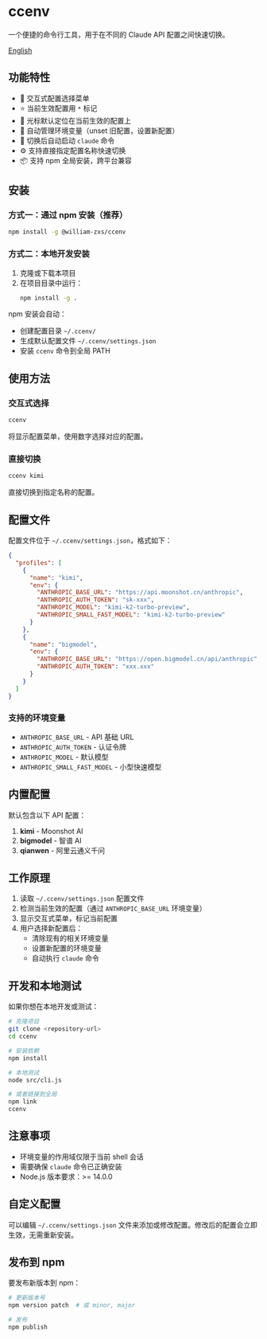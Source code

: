 # ccenv

一个便捷的命令行工具，用于在不同的 Claude API 配置之间快速切换。

[English](README.md)

## 功能特性

- 🔄 交互式配置选择菜单
- ⭐ 当前生效配置用 `*` 标记
- 🎯 光标默认定位在当前生效的配置上
- 🔧 自动管理环境变量（unset 旧配置，设置新配置）
- 🚀 切换后自动启动 `claude` 命令
- ⚙️ 支持直接指定配置名称快速切换
- 📦 支持 npm 全局安装，跨平台兼容

## 安装

### 方式一：通过 npm 安装（推荐）

```bash
npm install -g @william-zxs/ccenv
```

### 方式二：本地开发安装

1. 克隆或下载本项目
2. 在项目目录中运行：
   ```bash
   npm install -g .
   ```

npm 安装会自动：

- 创建配置目录 `~/.ccenv/`
- 生成默认配置文件 `~/.ccenv/settings.json`
- 安装 `ccenv` 命令到全局 PATH

## 使用方法

### 交互式选择

```bash
ccenv
```

将显示配置菜单，使用数字选择对应的配置。

### 直接切换

```bash
ccenv kimi
```

直接切换到指定名称的配置。

## 配置文件

配置文件位于 `~/.ccenv/settings.json`，格式如下：

```json
{
  "profiles": [
    {
      "name": "kimi",
      "env": {
        "ANTHROPIC_BASE_URL": "https://api.moonshot.cn/anthropic",
        "ANTHROPIC_AUTH_TOKEN": "sk-xxx",
        "ANTHROPIC_MODEL": "kimi-k2-turbo-preview",
        "ANTHROPIC_SMALL_FAST_MODEL": "kimi-k2-turbo-preview"
      }
    },
    {
      "name": "bigmodel",
      "env": {
        "ANTHROPIC_BASE_URL": "https://open.bigmodel.cn/api/anthropic",
        "ANTHROPIC_AUTH_TOKEN": "xxx.xxx"
      }
    }
  ]
}
```

### 支持的环境变量

- `ANTHROPIC_BASE_URL` - API 基础 URL
- `ANTHROPIC_AUTH_TOKEN` - 认证令牌
- `ANTHROPIC_MODEL` - 默认模型
- `ANTHROPIC_SMALL_FAST_MODEL` - 小型快速模型

## 内置配置

默认包含以下 API 配置：

1. **kimi** - Moonshot AI
2. **bigmodel** - 智谱 AI
3. **qianwen** - 阿里云通义千问

## 工作原理

1. 读取 `~/.ccenv/settings.json` 配置文件
2. 检测当前生效的配置（通过 `ANTHROPIC_BASE_URL` 环境变量）
3. 显示交互式菜单，标记当前配置
4. 用户选择新配置后：
   - 清除现有的相关环境变量
   - 设置新配置的环境变量
   - 自动执行 `claude` 命令

## 开发和本地测试

如果你想在本地开发或测试：

```bash
# 克隆项目
git clone <repository-url>
cd ccenv

# 安装依赖
npm install

# 本地测试
node src/cli.js

# 或者链接到全局
npm link
ccenv
```

## 注意事项

- 环境变量的作用域仅限于当前 shell 会话
- 需要确保 `claude` 命令已正确安装
- Node.js 版本要求：>= 14.0.0

## 自定义配置

可以编辑 `~/.ccenv/settings.json` 文件来添加或修改配置。修改后的配置会立即生效，无需重新安装。

## 发布到 npm

要发布新版本到 npm：

```bash
# 更新版本号
npm version patch  # 或 minor, major

# 发布
npm publish
```